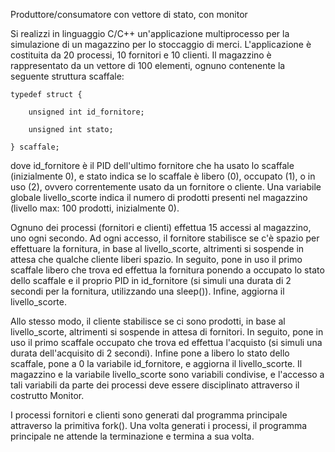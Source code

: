 Produttore/consumatore con vettore di stato, con monitor

Si realizzi in linguaggio C/C++ un'applicazione multiprocesso per la simulazione di un magazzino per lo stoccaggio di merci. L'applicazione è costituita da 20 processi, 10 fornitori e 10 clienti. 
Il magazzino è rappresentato da un vettore di 100 elementi, ognuno contenente la seguente struttura scaffale:

    typedef struct {

        unsigned int id_fornitore;
    
        unsigned int stato; 

    } scaffale;

dove id_fornitore è il PID dell'ultimo fornitore che ha usato lo scaffale (inizialmente 0), e stato indica se lo scaffale è libero (0), occupato (1), o in uso (2), ovvero correntemente usato da un fornitore o cliente. Una variabile globale livello_scorte indica il numero di prodotti presenti nel magazzino (livello max: 100 prodotti, inizialmente 0).

Ognuno dei processi (fornitori e clienti) effettua 15 accessi al magazzino, uno ogni secondo.
Ad ogni accesso, il fornitore stabilisce se c'è spazio per effettuare la fornitura, in base al livello_scorte, altrimenti si sospende in attesa che qualche cliente liberi spazio.
In seguito, pone in uso il primo scaffale libero che trova ed effettua la fornitura ponendo a occupato lo stato dello scaffale e il proprio PID in id_fornitore (si simuli una durata di 2 secondi per la fornitura, utilizzando una sleep()).
Infine, aggiorna il livello_scorte.

Allo stesso modo, il cliente stabilisce se ci sono prodotti, in base al livello_scorte, altrimenti si sospende in attesa di fornitori. 
In seguito, pone in uso il primo scaffale occupato che trova ed effettua l'acquisto (si simuli una durata dell'acquisito di 2 secondi). 
Infine pone a libero lo stato dello scaffale, pone a 0 la variabile id_fornitore, e aggiorna il livello_scorte. Il magazzino e la variabile livello_scorte sono variabili condivise, e l'accesso a tali variabili da parte dei processi deve essere disciplinato attraverso il costrutto Monitor.

I processi fornitori e clienti sono generati dal programma principale attraverso la primitiva fork(). Una volta generati i processi, il programma principale ne attende la terminazione e termina a sua volta.
